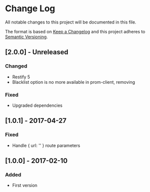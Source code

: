 # Change Log
All notable changes to this project will be documented in this file.

The format is based on [Keep a Changelog](http://keepachangelog.com/)
and this project adheres to [Semantic Versioning](http://semver.org/).

## [2.0.0] - Unreleased
### Changed
- Restify 5
- Blacklist option is no more available in prom-client, removing
### Fixed
- Upgraded dependencies

## [1.0.1] - 2017-04-27
### Fixed
- Handle { url: '' } route parameters

## [1.0.0] - 2017-02-10
### Added
- First version
